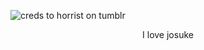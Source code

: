![creds to horrist on tumblr](https://file.garden/aKCcrXLfCSXZFuP3/tumblr_037b2f9bba0c678d7410c2abd6065633_df11dedf_2048.webp)
<p align="center"> I love josuke  </p>

